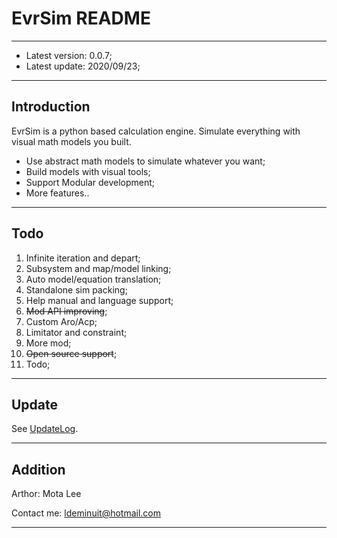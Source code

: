 # EvrSim README

---

+ Latest version: 0.0.7;
+ Latest update: 2020/09/23;

---

## Introduction

EvrSim is a python based calculation engine.
Simulate everything with visual math models you built.

* Use abstract math models to simulate whatever you want;
* Build models with visual tools;
* Support Modular development;
* More features..

---

## Todo

1. Infinite iteration and depart;
2. Subsystem and map/model linking;
3. Auto model/equation translation;
4. Standalone sim packing;
5. Help manual and language support;
6. ~~Mod API improving~~;
7. Custom Aro/Acp;
8. Limitator and constraint;
9. More mod;
10. ~~Open source support~~;
11. Todo;

---

## Update

See [UpdateLog](res/log/UpdateLog.md).

---

## Addition

Arthor: Mota Lee

Contact me: ldeminuit@hotmail.com

---
